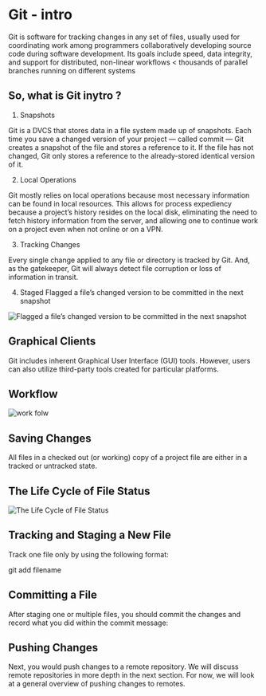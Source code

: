 # Git - intro
Git  is software for tracking changes in any set of files, usually used for coordinating work among programmers collaboratively developing source code during software development. Its goals include speed, data integrity, and support for distributed, non-linear workflows 
< thousands of parallel branches running on different systems 
## So, what is Git inytro ?
1. Snapshots

Git is a DVCS that stores data in a file system made up of snapshots. Each time you save a changed version of your project — called commit — Git creates a snapshot of the file and stores a reference to it. If the file has not changed, Git only stores a reference to the already-stored identical version of it.

2. Local Operations

Git mostly relies on local operations because most necessary information can be found in local resources. This allows for process expediency because a project’s history resides on the local disk, eliminating the need to fetch history information from the server, and allowing one to continue work on a project even when not online or on a VPN.

3. Tracking Changes

Every single change applied to any file or directory is tracked by Git. And, as the gatekeeper, Git will always detect file corruption or loss of information in transit.

4. Staged
Flagged a file’s changed version to be committed in the next snapshot

 ![Flagged a file’s changed version to be committed in the next snapshot
](https://blog.udemy.com/wp-content/uploads/2015/08/image066.png)

## Graphical Clients
Git includes inherent Graphical User Interface (GUI) tools. However, users can also utilize third-party tools created for particular platforms.

## Workflow
 ![work folw](https://blog.udemy.com/wp-content/uploads/2015/08/image036.png)

 ## Saving Changes
All files in a checked out (or working) copy of a project file are either in a tracked or untracked state.

## The Life Cycle of File Status

![The Life Cycle of File Status
](https://blog.udemy.com/wp-content/uploads/2015/08/image006.png)

## Tracking and Staging a New File

Track one file only by using the following format:

git add filename

## Committing a File
After staging one or multiple files, you should commit the changes and record what you did within the commit message:

## Pushing Changes
Next, you would push changes to a remote repository. We will discuss remote repositories in more depth in the next section. For now, we will look at a general overview of pushing changes to remotes.



